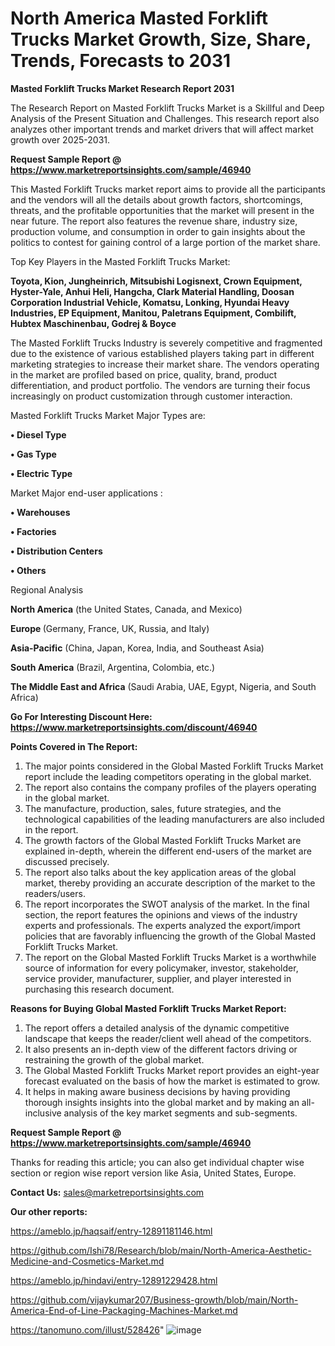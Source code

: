 # North America Masted Forklift Trucks Market Growth, Size, Share, Trends, Forecasts to 2031

<strong>Masted Forklift Trucks Market Research Report 2031</strong>

The Research Report on Masted Forklift Trucks Market is a Skillful and Deep Analysis of the Present Situation and Challenges. This research report also analyzes other important trends and market drivers that will affect market growth over 2025-2031.

<strong>Request Sample Report @ <a href=https://www.marketreportsinsights.com/sample/46940>https://www.marketreportsinsights.com/sample/46940</a></strong>

This Masted Forklift Trucks market report aims to provide all the participants and the vendors will all the details about growth factors, shortcomings, threats, and the profitable opportunities that the market will present in the near future. The report also features the revenue share, industry size, production volume, and consumption in order to gain insights about the politics to contest for gaining control of a large portion of the market share.

Top Key Players in the Masted Forklift Trucks Market:

<strong>Toyota, Kion, Jungheinrich, Mitsubishi Logisnext, Crown Equipment, Hyster-Yale, Anhui Heli, Hangcha, Clark Material Handling, Doosan Corporation Industrial Vehicle, Komatsu, Lonking, Hyundai Heavy Industries, EP Equipment, Manitou, Paletrans Equipment, Combilift, Hubtex Maschinenbau, Godrej & Boyce</strong>

The Masted Forklift Trucks Industry is severely competitive and fragmented due to the existence of various established players taking part in different marketing strategies to increase their market share. The vendors operating in the market are profiled based on price, quality, brand, product differentiation, and product portfolio. The vendors are turning their focus increasingly on product customization through customer interaction.

Masted Forklift Trucks Market Major Types are:

<strong>•  Diesel Type

•  Gas Type

•  Electric Type</strong>

Market Major end-user applications :

<strong>•  Warehouses

•  Factories

•  Distribution Centers

•  Others</strong>

Regional Analysis

</u><strong><b>North America</b></strong> (the United States, Canada, and Mexico)

<strong><b>Europe </b></strong>(Germany, France, UK, Russia, and Italy)

<strong><b>Asia-Pacific</b></strong> (China, Japan, Korea, India, and Southeast Asia)

<strong><b>South America</b></strong> (Brazil, Argentina, Colombia, etc.)

<strong><b>The Middle East and Africa</b></strong> (Saudi Arabia, UAE, Egypt, Nigeria, and South Africa)

<strong>Go For Interesting Discount Here: <a href=https://www.marketreportsinsights.com/discount/46940>https://www.marketreportsinsights.com/discount/46940</a></strong>

<strong>Points Covered in The Report:</strong>
<ol>
  <li>The major points considered in the Global Masted Forklift Trucks Market report include the leading competitors operating in the global market.</li>
  <li>The report also contains the company profiles of the players operating in the global market.</li>
  <li>The manufacture, production, sales, future strategies, and the technological capabilities of the leading manufacturers are also included in the report.</li>
  <li>The growth factors of the Global Masted Forklift Trucks Market are explained in-depth, wherein the different end-users of the market are discussed precisely.</li>
  <li>The report also talks about the key application areas of the global market, thereby providing an accurate description of the market to the readers/users.</li>
  <li>The report incorporates the SWOT analysis of the market. In the final section, the report features the opinions and views of the industry experts and professionals. The experts analyzed the export/import policies that are favorably influencing the growth of the Global Masted Forklift Trucks Market.</li>
  <li>The report on the Global Masted Forklift Trucks Market is a worthwhile source of information for every policymaker, investor, stakeholder, service provider, manufacturer, supplier, and player interested in purchasing this research document.</li>
</ol>
<strong>Reasons for Buying Global Masted Forklift Trucks Market Report:</strong>

<ol>
  <li>The report offers a detailed analysis of the dynamic competitive landscape that keeps the reader/client well ahead of the competitors.</li>
  <li>It also presents an in-depth view of the different factors driving or restraining the growth of the global market.</li>
  <li>The Global Masted Forklift Trucks Market report provides an eight-year forecast evaluated on the basis of how the market is estimated to grow.</li>
  <li>It helps in making aware business decisions by having providing thorough insights insights into the global market and by making an all-inclusive analysis of the key market segments and sub-segments.</li>
</ol>
<strong>Request Sample Report @ <a href=https://www.marketreportsinsights.com/sample/46940>https://www.marketreportsinsights.com/sample/46940</a></strong>


Thanks for reading this article; you can also get individual chapter wise section or region wise report version like Asia, United States, Europe.

<strong>Contact Us:</strong>
sales@marketreportsinsights.com

<strong>Our other reports:</strong>

<a href=https://ameblo.jp/haqsaif/entry-12891181146.html>https://ameblo.jp/haqsaif/entry-12891181146.html</a>

<a href=https://github.com/Ishi78/Research/blob/main/North-America-Aesthetic-Medicine-and-Cosmetics-Market.md>https://github.com/Ishi78/Research/blob/main/North-America-Aesthetic-Medicine-and-Cosmetics-Market.md</a>

<a href=https://ameblo.jp/hindavi/entry-12891229428.html>https://ameblo.jp/hindavi/entry-12891229428.html</a>

<a href=https://github.com/vijaykumar207/Business-growth/blob/main/North-America-End-of-Line-Packaging-Machines-Market.md>https://github.com/vijaykumar207/Business-growth/blob/main/North-America-End-of-Line-Packaging-Machines-Market.md</a>

<a href=https://tanomuno.com/illust/528426>https://tanomuno.com/illust/528426</a>"
![image](https://github.com/user-attachments/assets/9a3a015a-98dc-46b4-ad8e-4098061d1933)
